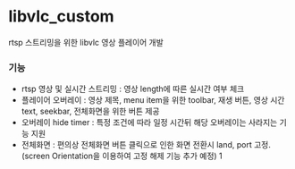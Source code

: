 # libvlc_custom

rtsp 스트리밍을 위한 libvlc 영상 플레이어 개발

### 기능
- rtsp 영상 및 실시간 스트리밍 : 영상 length에 따른 실시간 여부 체크
- 플레이어 오버레이 : 영상 제목, menu item을 위한 toolbar, 재생 버튼, 영상 시간 text, seekbar, 전체화면을 위한 버튼 제공
- 오버레이 hide timer : 특정 조건에 따라 일정 시간뒤 해당 오버레이는 사라지는 기능 지원
- 전체화면 : 편의상 전체화면 버튼 클릭으로 인한 화면 전환시 land, port 고정.(screen Orientation을 이용하여 고정 해제 기능 추가 예정)
1